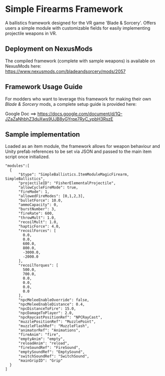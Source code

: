# Simple Firearms Framework
A ballistics framework designed for the VR game 'Blade & Sorcery'. Offers users a simple module with customizable fields for easily implementing projectile weapons in VR.

## Deployment on NexusMods
The compiled framework (complete with sample weapons) is available on NexusMods here: https://www.nexusmods.com/bladeandsorcery/mods/2057

## Framework Usage Guide
For modders who want to leverage this framework for making their own *Blade & Sorcery* mods, a complete setup guide is provided here:

Google Doc ==> https://docs.google.com/document/d/1Q-JZaZaNhbhZ3duXws9UJB8yGYrqe7RyC_ypbH3RszE

## Sample implementation
Loaded as an item module, the framework allows for weapon behaviour and Unity prefab references to be set via JSON and passed to the main item script once initialized.
```
"modules":[
  {
      "$type": "SimpleBallistics.ItemModuleMagicFirearm, SimpleBallistics",
      "projectileID": "FisherElementalProjectile",
      "allowCycleFireMode": true,
      "fireMode": 1,
      "allowedFireModes": [0,1,2,3],
      "bulletForce": 10.0,
      "ammoCapacity": 0,
      "burstNumber": 3,
      "fireRate": 600,
      "throwMult": 1.0,
      "recoilMult": 1.0,
      "hapticForce": 4.0,
      "recoilForces": [
        0.0,
        0.0,
        600.0,
        800.0,
        -3000.0,
        -2000.0
      ],
      "recoilTorques": [
        500.0,
        700.0,
        0.0,
        0.0,
        0.0,
        0.0
      ],
      "npcMeleeEnableOverride": false,
      "npcMeleeEnableDistance": 0.4,
      "npcDistanceToFire": 15.0,
      "npcDamageToPlayer": 2.0,
      "npcRaycastPositionRef": "NPCRayCast",
      "muzzlePositionRef": "MuzzlePoint",
      "muzzleFlashRef": "MuzzleFlash",
      "animatorRef": "Animations",
      "fireAnim": "fire",
      "emptyAnim": "empty",
      "reloadAnim": "reload",
      "fireSoundRef": "FireSound",
      "emptySoundRef": "EmptySound",
      "switchSoundRef": "SwitchSound",
      "mainGripID": "Grip"
  }
]
```
